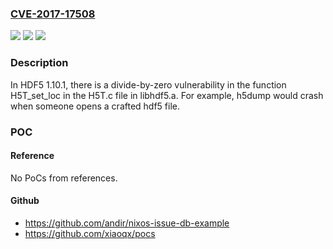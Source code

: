 ### [CVE-2017-17508](https://cve.mitre.org/cgi-bin/cvename.cgi?name=CVE-2017-17508)
![](https://img.shields.io/static/v1?label=Product&message=n%2Fa&color=blue)
![](https://img.shields.io/static/v1?label=Version&message=n%2Fa&color=blue)
![](https://img.shields.io/static/v1?label=Vulnerability&message=n%2Fa&color=brighgreen)

### Description

In HDF5 1.10.1, there is a divide-by-zero vulnerability in the function H5T_set_loc in the H5T.c file in libhdf5.a. For example, h5dump would crash when someone opens a crafted hdf5 file.

### POC

#### Reference
No PoCs from references.

#### Github
- https://github.com/andir/nixos-issue-db-example
- https://github.com/xiaoqx/pocs


